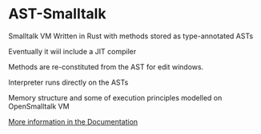 # AST-Smalltalk
Smalltalk VM Written in Rust with methods stored as type-annotated ASTs

Eventually it wiil include a JIT compiler

Methods are re-constituted from the AST for edit windows.

Interpreter runs directly on the ASTs

Memory structure and some of execution principles modelled on OpenSmalltalk VM

[More information in the Documentation](Documentation/Abstract.md)
